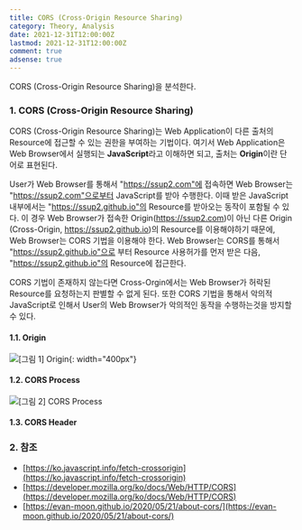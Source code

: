 ```yaml
---
title: CORS (Cross-Origin Resource Sharing)
category: Theory, Analysis
date: 2021-12-31T12:00:00Z
lastmod: 2021-12-31T12:00:00Z
comment: true
adsense: true
---
```


CORS (Cross-Origin Resource Sharing)을 분석한다.

### 1. CORS (Cross-Origin Resource Sharing)

CORS (Cross-Origin Resource Sharing)는 Web Application이 다른 출처의 Resource에 접근할 수 있는 권한을 부여하는 기법이다. 여기서 Web Application은 Web Browser에서 실행되는 **JavaScript**라고 이해하면 되고, 출처는 **Origin**이란 단어로 표현된다.

User가 Web Browser를 통해서 "https://ssup2.com"에 접속하면 Web Browser는 "https://ssup2.com"으로부터 JavaScript를 받아 수행한다. 이때 받은 JavaScript 내부에서는 "https://ssup2.github.io"의 Resource를 받아오는 동작이 포함될 수 있다. 이 경우 Web Browser가 접속한 Origin(https://ssup2.com)이 아닌 다른 Origin (Cross-Origin, https://ssup2.github.io)의 Resource를 이용해야하기 때문에, Web Browser는 CORS 기법을 이용해야 한다. Web Browser는 CORS를 통해서 "https://ssup2.github.io"으로 부터 Resource 사용허가를 먼저 받은 다음, "https://ssup2.github.io"의 Resource에 접근한다.

CORS 기법이 존재하지 않는다면 Cross-Orgin에서는 Web Browser가 허락된 Resource를 요청하는지 판별할 수 없게 된다. 또한 CORS 기법을 통해서 악의적 JavaScript로 인해서 User의 Web Browser가 악의적인 동작을 수행하는것을 방지할 수 있다.

#### 1.1. Origin

![[그림 1] Origin]({{site.baseurl}}/images/theory_analysis/CORS/Origin.PNG){: width="400px"}

#### 1.2. CORS Process

![[그림 2] CORS Process]({{site.baseurl}}/images/theory_analysis/CORS/CORS_Request_Response.PNG)

#### 1.3. CORS Header

### 2. 참조

* [https://ko.javascript.info/fetch-crossorigin](https://ko.javascript.info/fetch-crossorigin)
* [https://developer.mozilla.org/ko/docs/Web/HTTP/CORS](https://developer.mozilla.org/ko/docs/Web/HTTP/CORS)
* [https://evan-moon.github.io/2020/05/21/about-cors/](https://evan-moon.github.io/2020/05/21/about-cors/)